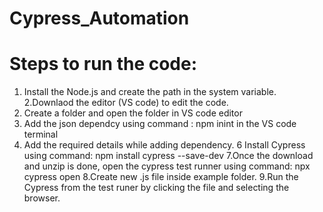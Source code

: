 # Cypress_Automation
# Steps to run the code:

1. Install the Node.js and create the path in the system variable.
2.Downlaod the editor (VS code) to edit the code.
3. Create a folder and open the folder in VS code editor
4. Add the json dependcy using command : npm inint in the VS code terminal
5. Add the required details while adding dependency.
6 Install Cypress using command: npm install cypress --save-dev 
7.Once the download and unzip is done, open the cypress test runner using command: npx cypress open
8.Create new .js file inside example folder.
9.Run the Cypress from the test runer by clicking the file and selecting the browser.
